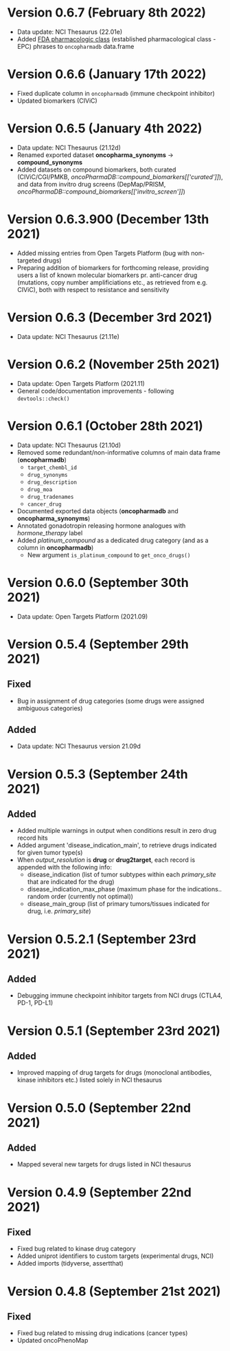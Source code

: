 # Version 0.6.7 (February 8th 2022)

* Data update: NCI Thesaurus (22.01e)
* Added [FDA pharmacologic class](https://www.fda.gov/industry/structured-product-labeling-resources/pharmacologic-class) (established pharmacological class - EPC) phrases to `oncopharmadb` data.frame

# Version 0.6.6 (January 17th 2022)

* Fixed duplicate column in `oncopharmadb` (immune checkpoint inhibitor) 
* Updated biomarkers (CIViC)

# Version 0.6.5 (January 4th 2022)

* Data update: NCI Thesaurus (21.12d)
* Renamed exported dataset __oncopharma_synonyms__ -> __compound_synonyms__
* Added datasets on compound biomarkers, both curated (CIViC/CGI/PMKB, _oncoPharmaDB::compound_biomarkers[['curated']]_), and data from invitro drug screens (DepMap/PRISM, _oncoPharmaDB::compound_biomarkers[['invitro_screen']]_)

# Version 0.6.3.900 (December 13th 2021)

* Added missing entries from Open Targets Platform (bug with non-targeted drugs)
* Preparing addition of biomarkers for forthcoming release, providing users a list of
known molecular biomarkers pr. anti-cancer drug (mutations, copy number amplificiations etc., as retrieved from e.g. CIViC), both with respect to resistance and sensitivity

# Version 0.6.3 (December 3rd 2021)

* Data update: NCI Thesaurus (21.11e)

# Version 0.6.2 (November 25th 2021)

* Data update: Open Targets Platform (2021.11)
* General code/documentation improvements - following `devtools::check()`

# Version 0.6.1 (October 28th 2021)

* Data update: NCI Thesaurus (21.10d)
* Removed some redundant/non-informative columns of main data frame (**oncopharmadb**)
  * `target_chembl_id`
  * `drug_synonyms`
  * `drug_description`
  * `drug_moa`
  * `drug_tradenames`
  * `cancer_drug`
* Documented exported data objects (**oncopharmadb** and **oncopharma_synonyms**)
* Annotated gonadotropin releasing hormone analogues with *hormone_therapy*  label
* Added *platinum_compound* as a dedicated drug category (and as a column in **oncopharmadb**) 
  * New argument `is_platinum_compound` to `get_onco_drugs()`


# Version 0.6.0 (September 30th 2021)

* Data update: Open Targets Platform (2021.09)

# Version 0.5.4 (September 29th 2021)

## Fixed

* Bug in assignment of drug categories (some drugs were assigned ambiguous categories)

## Added

* Data update: NCI Thesaurus version 21.09d

# Version 0.5.3 (September 24th 2021)

## Added

* Added multiple warnings in output when conditions result in zero drug record hits
* Added argument 'disease_indication_main', to retrieve drugs indicated for given tumor type(s)
* When *output_resolution* is **drug** or **drug2target**, each record is appended with the following info:
  * disease_indication (list of tumor subtypes within each *primary_site* that are indicated for the drug)
  * disease_indication_max_phase (maximum phase for the indications.. random order (currently not optimal))
  * disease_main_group (list of primary tumors/tissues indicated for drug, i.e. *primary_site*)


# Version 0.5.2.1 (September 23rd 2021)

## Added

* Debugging immune checkpoint inhibitor targets from NCI drugs (CTLA4, PD-1, PD-L1)

# Version 0.5.1 (September 23rd 2021)

## Added

* Improved mapping of drug targets for drugs (monoclonal antibodies, kinase inhibitors etc.) listed solely in NCI thesaurus

# Version 0.5.0 (September 22nd 2021)

## Added

* Mapped several new targets for drugs listed in NCI thesaurus

# Version 0.4.9 (September 22nd 2021)

## Fixed

* Fixed bug related to kinase drug category 
* Added uniprot identifiers to custom targets (experimental drugs, NCI)
* Added imports (tidyverse, assertthat)

# Version 0.4.8 (September 21st 2021)

## Fixed

* Fixed bug related to missing drug indications (cancer types)
* Updated oncoPhenoMap
